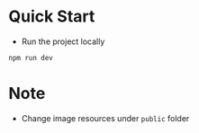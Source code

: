 # Quick Start
- Run the project locally
```
npm run dev
```

# Note
- Change image resources under `public` folder
